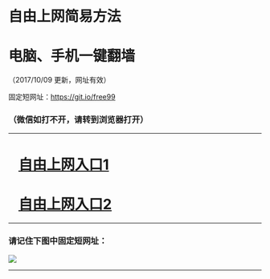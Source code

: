 ﻿# 自由上网简易方法

# 电脑、手机一键翻墙

（2017/10/09 更新，网址有效）

固定短网址：https://git.io/free99

### （微信如打不开，请转到浏览器打开）


***





# &nbsp;&nbsp; <a href="http://ft977810280.fwq-tz-1001.info/fwqtz01.html?t=10090011866 " target="_blank">自由上网入口1</a>
# &nbsp;&nbsp; <a href="http://ft1621615249.fwq-tz-1002.info/fwqtz02.html?t=100900114641 " target="_blank">自由上网入口2</a>
***

### 请记住下图中固定短网址：

<img src="https://s3-us-west-2.amazonaws.com/fwq-1001/yjfq-20170905okok.png" /> 


***


